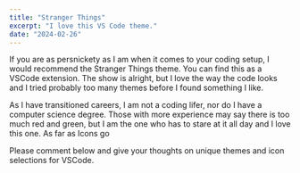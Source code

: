 ```yaml
---
title: "Stranger Things"
excerpt: "I love this VS Code theme."
date: "2024-02-26"
---
```


If you are as persnickety as I am when it comes to your coding setup, I would recommend the Stranger Things theme. You can find this as a VSCode extension. The show is alright, but I love the way the code looks and I tried probably too many themes before I found something I like.

As I have transitioned careers, I am not a coding lifer, nor do I have a computer science degree. Those with more experience may say there is too much red and green, but I am the one who has to stare at it all day and I love this one. As far as Icons go

Please comment below and give your thoughts on unique themes and icon selections for VSCode.

